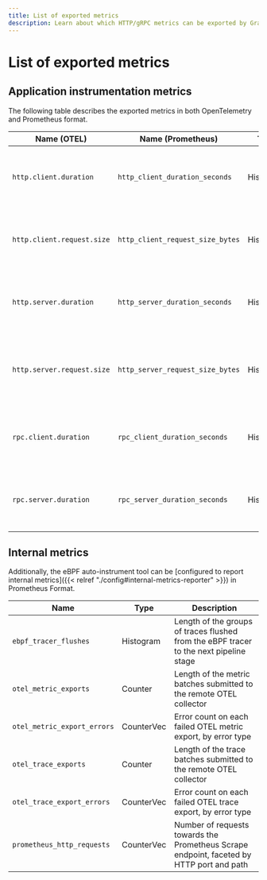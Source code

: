 ```yaml
---
title: List of exported metrics
description: Learn about which HTTP/gRPC metrics can be exported by Grafana's application auto-instrumentation tool. 
---
```


# List of exported metrics

## Application instrumentation metrics

The following table describes the exported metrics in both OpenTelemetry and Prometheus format.

| Name (OTEL) | Name (Prometheus) | Type | Unit | Description |
|-|-|-|-|-|
| `http.client.duration` | `http_client_duration_seconds` | Histogram | seconds | Duration of HTTP service calls from the client side |
| `http.client.request.size` | `http_client_request_size_bytes` | Histogram | bytes | Size of the HTTP request body as sent by the client |
| `http.server.duration` | `http_server_duration_seconds` | Histogram | seconds | Duration of HTTP service calls from the server side |
| `http.server.request.size` | `http_server_request_size_bytes` | Histogram | bytes | Size of the HTTP request body as received at the server side |
| `rpc.client.duration` | `rpc_client_duration_seconds` | Histogram | seconds | Duration of GRPC service calls from the client side |
| `rpc.server.duration` | `rpc_server_duration_seconds` | Histogram | seconds | Duration of RCP service calls from the server side |

## Internal metrics

Additionally, the eBPF auto-instrument tool can be [configured to report internal metrics]({{< relref "./config#internal-metrics-reporter" >}}) in Prometheus Format.

| Name | Type | Description |
|-|-|-|
| `ebpf_tracer_flushes` | Histogram | Length of the groups of traces flushed from the eBPF tracer to the next pipeline stage |
| `otel_metric_exports` | Counter | Length of the metric batches submitted to the remote OTEL collector |
| `otel_metric_export_errors` | CounterVec | Error count on each failed OTEL metric export, by error type |
| `otel_trace_exports` | Counter | Length of the trace batches submitted to the remote OTEL collector |
| `otel_trace_export_errors` | CounterVec | Error count on each failed OTEL trace export, by error type |
| `prometheus_http_requests` | CounterVec | Number of requests towards the Prometheus Scrape endpoint, faceted by HTTP port and path |
